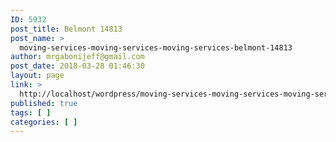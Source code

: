 ```yaml
---
ID: 5932
post_title: Belmont 14813
post_name: >
  moving-services-moving-services-moving-services-belmont-14813
author: mrgabonijeff@gmail.com
post_date: 2018-03-28 01:46:30
layout: page
link: >
  http://localhost/wordpress/moving-services-moving-services-moving-services-belmont-14813/
published: true
tags: [ ]
categories: [ ]
---
```


